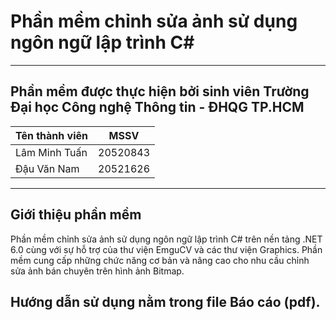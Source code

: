 # Phần mềm chỉnh sửa ảnh sử dụng ngôn ngữ lập trình C#
<hr>
<h2>Phần mềm được thực hiện bởi sinh viên Trường Đại học Công nghệ Thông tin - ĐHQG TP.HCM</h2>
<table>
<thead>
  <tr>
    <th>Tên thành viên<br></th>
    <th>MSSV</th>
  </tr>
</thead>
<tbody>
  <tr>
    <td>Lâm Minh Tuấn</td>
    <td>20520843</td>
  </tr>
  <tr>
    <td>Đậu Văn Nam<br></td>
    <td>20521626</td>
  </tr>
</tbody>
  </table>
<hr>
<h2>Giới thiệu phần mềm</h2>
<p>Phần mềm chỉnh sửa ảnh sử dụng ngôn ngữ lập trình C# trên nền tảng .NET
6.0 cùng với sự hỗ trợ của thư viện EmguCV và các thư viện Graphics. Phần
mềm cung cấp những chức năng cơ bản và nâng cao cho nhu cầu chỉnh sửa
ảnh bán chuyên trên hình ảnh Bitmap.</p>
<h2>Hướng dẫn sử dụng nằm trong file Báo cáo (pdf).</h2>
